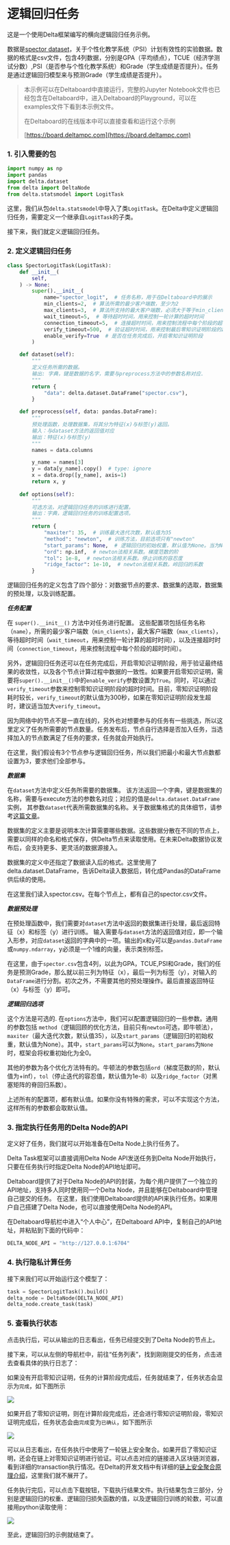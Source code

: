 # 逻辑回归任务

这是一个使用Delta框架编写的横向逻辑回归任务示例。

数据是[spector dataset](https://www.statsmodels.org/stable/datasets/generated/spector.html)，关于个性化教学系统（PSI）计划有效性的实验数据。数据的格式是csv文件，包含4列数据，分别是GPA（平均绩点），TCUE（经济学测试分数）,PSI（是否参与个性化教学系统）和Grade（学生成绩是否提升）。任务是通过逻辑回归模型来与预测Grade（学生成绩是否提升）。

> 本示例可以在Deltaboard中直接运行，完整的Jupyter Notebook文件也已经包含在Deltaboard中，进入Deltaboard的Playground，可以在examples文件下看到本示例文件。
>
> 在Deltaboard的在线版本中可以直接查看和运行这个示例
>
> [https://board.deltampc.com](https://board.deltampc.com)

### 1. 引入需要的包

```python
import numpy as np
import pandas
import delta.dataset
from delta import DeltaNode
from delta.statsmodel import LogitTask
```

这里，我们从包`delta.statsmodel`中导入了类`LogitTask`。在Delta中定义逻辑回归任务，需要定义一个继承自`LogitTask`的子类。

接下来，我们就定义逻辑回归任务。

### 2. 定义逻辑回归任务

```python
class SpectorLogitTask(LogitTask):
    def __init__(
        self,
    ) -> None:
        super().__init__(
            name="spector_logit",  # 任务名称，用于在Deltaboard中的展示
            min_clients=2,  # 算法所需的最少客户端数，至少为2
            max_clients=3,  # 算法所支持的最大客户端数，必须大于等于min_clients
            wait_timeout=5,  # 等待超时时间，用来控制一轮计算的超时时间
            connection_timeout=5,  # 连接超时时间，用来控制流程中每个阶段的超时时间
            verify_timeout=500,  # 验证超时时间，用来控制最后零知识证明阶段的超时时间
            enable_verify=True  # 是否在任务完成后，开启零知识证明阶段
        )

    def dataset(self):
        """
        定义任务所需的数据。
        输出: 字典，键是数据的名字，需要与preprocess方法中的参数名称对应.
        """
        return {
            "data": delta.dataset.DataFrame("spector.csv"),
        }

    def preprocess(self, data: pandas.DataFrame):
        """
        预处理函数，处理数据集，将其分为特征(x)与标签(y)返回。
        输入：与dataset方法的返回值对应
        输出：特征(x)与标签(y)
        """
        names = data.columns

        y_name = names[3]
        y = data[y_name].copy()  # type: ignore
        x = data.drop([y_name], axis=1)
        return x, y
    
    def options(self):
        """
        可选方法，对逻辑回归任务的训练进行配置。
        输出：字典，逻辑回归任务的训练配置选项。
        """
        return {
            "maxiter": 35,  # 训练最大迭代次数，默认值为35
            "method": "newton",  # 训练方法，目前选项只有"newton"
            "start_params": None,  # 逻辑回归的初始权重，默认值为None。当为None时，会将权重初始化为全0
            "ord": np.inf,  # newton法相关系数。梯度范数的阶
            "tol": 1e-8,  # newton法相关系数。停止训练的容忍度
            "ridge_factor": 1e-10,  # newton法相关系数。岭回归的系数
        }
```

逻辑回归任务的定义包含了四个部分：对数据节点的要求、数据集的选取，数据集的预处理，以及训练配置。

_**任务配置**_

在 `super().__init__()` 方法中对任务进行配置。 这些配置项包括任务名称（`name`），所需的最少客户端数（`min_clients`），最大客户端数（`max_clients`），等待超时时间（`wait_timeout`，用来控制一轮计算的超时时间），以及连接超时时间（`connection_timeout`，用来控制流程中每个阶段的超时时间）。

另外，逻辑回归任务还可以在任务完成后，开启零知识证明阶段，用于验证最终结果的收敛性，以及各个节点计算过程中数据的一致性。如果要开启零知识证明，需要将`super().__init__()`中的`enable_verify`参数设置为`True`。同时，可以通过`verify_timeout`参数来控制零知识证明阶段的超时时间。目前，零知识证明阶段耗时较长，`verify_timeout`的默认值为300秒，如果在零知识证明阶段发生超时，建议适当加大`verify_timeout`。

因为网络中的节点不是一直在线的，另外也对想要参与的任务有一些挑选，所以这里定义了任务所需要的节点数量。任务发布后，节点自行选择是否加入任务，当选择加入的节点数满足了任务的要求，任务就会开始执行。

在这里，我们假设有3个节点参与逻辑回归任务，所以我们把最小和最大节点数都设置为3，要求他们全部参与。

_**数据集**_

在`dataset`方法中定义任务所需要的数据集。 该方法返回一个字典，键是数据集的名称，需要与execute方法的参数名对应；对应的值是`delta.dataset.DataFrame`实例， 其参数`dataset`代表所需数据集的名称。关于数据集格式的具体细节，请参考[这篇文章](https://docs.deltampc.com/network-deployment/prepare-data)。

数据集的定义主要是说明本次计算需要哪些数据。这些数据分散在不同的节点上，需要以同样的命名和格式保存，供Delta节点来读取使用。在未来Delta数据协议发布后，会支持更多、更灵活的数据源接入。

数据集的定义中还指定了数据读入后的格式。这里使用了delta.dataset.DataFrame，告诉Delta读入数据后，转化成Pandas的DataFrame供后续的使用。

在这里我们读入spector.csv。在每个节点上，都有自己的spector.csv文件。

_**数据预处理**_

在预处理函数中，我们需要对`dataset`方法中返回的数据集进行处理，最后返回特征（x）和标签（y）进行训练。 输入需要与`dataset`方法的返回值对应，即一个输入形参，对应`dataset`返回的字典中的一项。输出的x和y可以是`pandas.DataFrame`或`numpy.ndarray`，y必须是一个1维的向量，表示类别标签。

在这里，由于`spector.csv`包含4列，以此为GPA，TCUE,PSI和Grade，我们的任务是预测Grade，那么就以前三列为特征（x），最后一列为标签（y），对输入的`DataFrame`进行分割。初次之外，不需要其他的预处理操作。最后直接返回特征（x）与标签（y）即可。

_**逻辑回归选项**_

这个方法是可选的. 在`options`方法中，我们可以配置逻辑回归的一些参数。通用的参数包括 `method`（逻辑回顾的优化方法，目前只有`newton`可选，即牛顿法），`maxiter`（最大迭代次数，默认值35），以及`start_params`（逻辑回归的初始权重，默认值为None）。其中，`start_params`可以为`None`。`start_params`为`None`时，框架会将权重初始化为全0。

其他的参数为各个优化方法特有的。牛顿法的参数包括`ord`（梯度范数的阶，默认值为+inf），`tol`（停止迭代的容忍值，默认值为1e-8）以及`ridge_factor`（对黑塞矩阵的脊回归系数）。

上述所有的配置项，都有默认值。如果你没有特殊的需求，可以不实现这个方法，这样所有的参数都会取默认值。

### 3. 指定执行任务用的Delta Node的API

定义好了任务，我们就可以开始准备在Delta Node上执行任务了。

Delta Task框架可以直接调用Delta Node API发送任务到Delta Node开始执行，只要在任务执行时指定Delta Node的API地址即可。

Deltaboard提供了对于Delta Node的API的封装，为每个用户提供了一个独立的API地址，支持多人同时使用同一个Delta Node，并且能够在Deltaboard中管理自己提交的任务。 在这里，我们使用Deltaboard提供的API来执行任务。如果用户自己搭建了Delta Node，也可以直接使用Delta Node的API。

在Deltaboard导航栏中进入“个人中心”，在Deltaboard API中，复制自己的API地址，并粘贴到下面的代码中：

```python
DELTA_NODE_API = "http://127.0.0.1:6704"
```

### 4. 执行隐私计算任务

接下来我们可以开始运行这个模型了：

```python
task = SpectorLogitTask().build()
delta_node = DeltaNode(DELTA_NODE_API)
delta_node.create_task(task)
```

### 5. 查看执行状态

点击执行后，可以从输出的日志看出，任务已经提交到了Delta Node的节点上。

接下来，可以从左侧的导航栏中，前往“任务列表”，找到刚刚提交的任务，点击进去查看具体的执行日志了：

如果没有开启零知识证明，任务的计算阶段完成后，任务就结束了，任务状态会显示为`完成`，如下图所示

![](../.gitbook/assets/logit-task-board.png)

如果开启了零知识证明，则在计算阶段完成后，还会进行零知识证明阶段，零知识证明完成后，任务状态会由`完成`变为`已确认`，如下图所示

![](../.gitbook/assets/logit-task-board-verify.png)

可以从日志看出，在任务执行中使用了一轮链上安全聚合。如果开启了零知识证明，还会在链上对零知识证明进行验证。可以点击对应的链接进入区块链浏览器，看到详细的transaction执行情况。在Delta的开发文档中有详细的[链上安全聚合原理介绍](../system-design/secure-aggregation-on-blockchain.md)，这里我们就不展开了。

任务执行完后，可以点击下载按钮，下载执行结果文件。执行结果包含三部分，分别是逻辑回归的权重、逻辑回归损失函数的值，以及逻辑回归训练的轮数，可以直接用python读取使用：

![](../.gitbook/assets/lr\_result.png)

至此，逻辑回归的示例就结束了。
